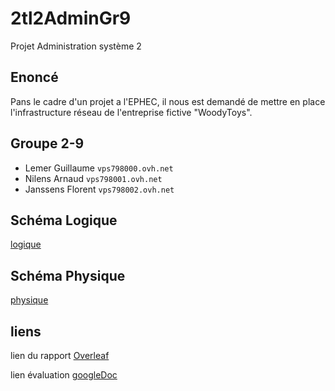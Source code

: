 # 2tl2AdminGr9
Projet Administration système 2

## Enoncé
Pans le cadre d'un projet a l'EPHEC, il nous est demandé de mettre en place l'infrastructure réseau de l'entreprise fictive "WoodyToys".

## Groupe 2-9

* Lemer Guillaume  `vps798000.ovh.net`
* Nilens Arnaud   `vps798001.ovh.net`
* Janssens Florent `vps798002.ovh.net`

## Schéma Logique
[logique](https://github.com/Frodon001/2tl2AdminGr9/blob/master/documents/Sch%C3%A9maLogique.jpg)
## Schéma Physique
[physique](https://github.com/Frodon001/2tl2AdminGr9/blob/master/documents/Sch%C3%A9maPhysique.jpg)
## liens
lien du rapport [Overleaf](https://www.overleaf.com/read/fsxszdmrpddk)

lien évaluation [googleDoc](https://docs.google.com/spreadsheets/d/1bX6_eiObLUtFMnWoalNhQwpon28-ZweBSGlTJwDpga8/edit?usp=sharing)
